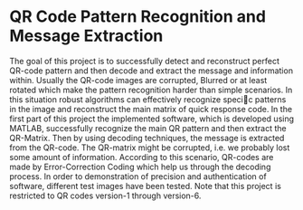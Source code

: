 # QR Code Pattern Recognition and Message Extraction

The goal of this project is to successfully detect and reconstruct perfect QR-code pattern
and then decode and extract the message and information within. Usually the QR-code
images are corrupted, Blurred or at least rotated which make the pattern recognition
harder than simple scenarios. In this situation robust algorithms can effectively recognize
specic patterns in the image and reconstruct the main matrix of quick response code.
In the first part of this project the implemented software, which is developed using
MATLAB, successfully recognize the main QR pattern and then extract the QR-Matrix.
Then by using decoding techniques, the message is extracted from the QR-code. The
QR-matrix might be corrupted, i.e. we probably lost some amount of information.
According to this scenario, QR-codes are made by Error-Correction Coding which help us
through the decoding process. In order to demonstration of precision and authentication
of software, different test images have been tested. Note that this project is restricted 
to QR codes version-1 through version-6.

